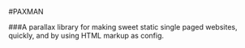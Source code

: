 #PAXMAN

###A parallax library for making sweet static single paged websites, quickly, and by using HTML markup as config.